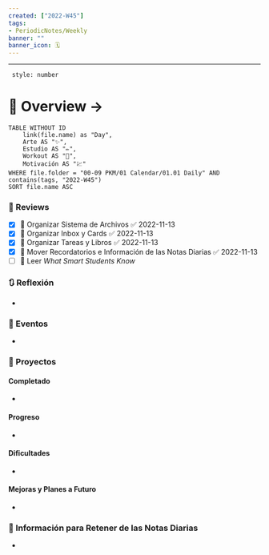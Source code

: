 ```yaml
---
created: ["2022-W45"]
tags: 
- PeriodicNotes/Weekly
banner: ""
banner_icon: 🗓️
---
```

___
```toc
 style: number
```
# 🌌 Overview -> 
```dataview
TABLE WITHOUT ID
	link(file.name) as "Day",
	Arte AS "✨",
	Estudio AS "✏️",
	Workout AS "💪",
	Motivación AS "💹"
WHERE file.folder = "00-09 PKM/01 Calendar/01.01 Daily" AND 
contains(tags, "2022-W45")
SORT file.name ASC
```

### 📑 Reviews
- [x] 🔼 Organizar Sistema de Archivos ✅ 2022-11-13
- [x] 🔼 Organizar Inbox y Cards ✅ 2022-11-13
- [x] 🔼 Organizar Tareas y Libros ✅ 2022-11-13
- [x] 🔼 Mover Recordatorios e Información de las Notas Diarias ✅ 2022-11-13
- [ ] 🔼 Leer *What Smart Students Know*

### 🔃 Reflexión
- 
### 📜 Eventos
- 
### 📃 Proyectos
#### **Completado**
- 
#### **Progreso**
- 
#### **Dificultades**
- 
#### **Mejoras y Planes a Futuro**
- 
### 💾 Información para Retener de las Notas Diarias
- 